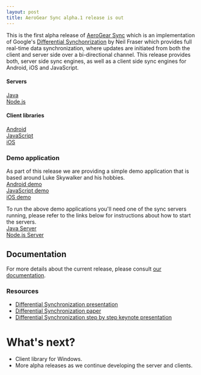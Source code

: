 ```yaml
---
layout: post
title: AeroGear Sync alpha.1 release is out
---
```


This is the first alpha release of [AeroGear Sync](https://aerogear.org/sync/) which is an implementation of Google's 
[Differential Synchonrization](http://research.google.com/pubs/pub35605.html) by Neil Fraser which provides full real-time data synchronization, 
where updates are initiated from both the client and server side over a bi-directional channel. 
This release provides both, server side sync engines, as well as a client side sync engines for Android, iOS and JavaScript. 

#### Servers
[Java](https://github.com/aerogear/aerogear-sync-server)  
[Node.js](https://github.com/aerogear/aerogear-nodejs-sync-server)

#### Client libraries
[Android](https://github.com/aerogear/aerogear-android-sync)  
[JavaScript](https://github.com/aerogear/aerogear-js)  
[iOS](https://github.com/aerogear/aerogear-ios-sync-client)


### Demo application
As part of this release we are providing a simple demo application that is based around Luke Skywalker and his hobbies.  
[Android demo](https://github.com/aerogear/aerogear-android-cookbook)   
[JavaScript demo](https://github.com/aerogear/aerogear-js-cookbook)   
[iOS demo](https://github.com/aerogear/aerogear-ios-cookbook)   

To run the above demo applications you'll need one of the sync servers running, please refer to the links below for instructions about how to 
start the servers.  
[Java Server](https://github.com/danbev/aerogear-sync-server/releases/tag/1.0.0.Alpha1-SNAPSHOT)    
[Node.js Server](https://github.com/aerogear/aerogear-nodejs-sync-server)


## Documentation
For more details about the current release, please consult [our documentation](http://aerogear.org/sync).

### Resources
* [Differential Synchronization presentation](https://www.youtube.com/watch?v=S2Hp_1jqpY8)
* [Differential Synchronization paper](http://research.google.com/pubs/pub35605.html)
* [Differential Synchronization step by step keynote presentation](https://www.icloud.com/iw/#keynote/BAKHgqmqd5ETPe9ebKyBhSINoBo1QHaNPYeF/diffsync)

# What's next? 
* Client library for Windows. 
* More alpha releases as we continue developing the server and clients. 
